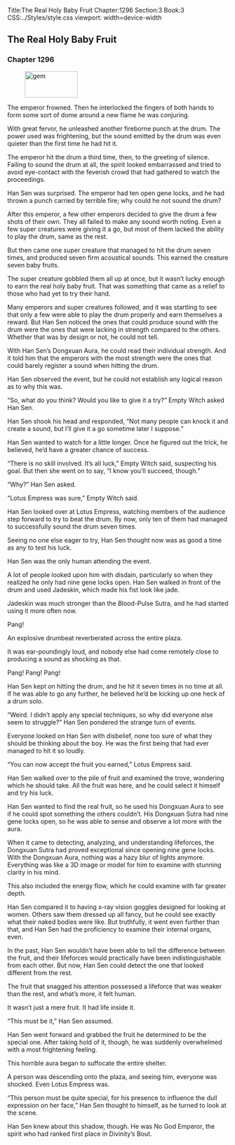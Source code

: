 Title:The Real Holy Baby Fruit 
Chapter:1296 
Section:3 
Book:3 
CSS:../Styles/style.css 
viewport: width=device-width
  
## The Real Holy Baby Fruit
### Chapter 1296
  
<figure>
	<img src="../Images/gem.gif" alt="gem" id="gem" width="120" height="60" />
</figure>
  

  
The emperor frowned. Then he interlocked the fingers of both hands to form some sort of dome around a new flame he was conjuring.

With great fervor, he unleashed another fireborne punch at the drum. The power used was frightening, but the sound emitted by the drum was even quieter than the first time he had hit it.

The emperor hit the drum a third time, then, to the greeting of silence. Failing to sound the drum at all, the spirit looked embarrassed and tried to avoid eye-contact with the feverish crowd that had gathered to watch the proceedings.

Han Sen was surprised. The emperor had ten open gene locks, and he had thrown a punch carried by terrible fire; why could he not sound the drum?

After this emperor, a few other emperors decided to give the drum a few shots of their own. They all failed to make any sound worth noting. Even a few super creatures were giving it a go, but most of them lacked the ability to play the drum, same as the rest.

But then came one super creature that managed to hit the drum seven times, and produced seven firm acoustical sounds. This earned the creature seven baby fruits.

The super creature gobbled them all up at once, but it wasn’t lucky enough to earn the real holy baby fruit. That was something that came as a relief to those who had yet to try their hand.

Many emperors and super creatures followed, and it was startling to see that only a few were able to play the drum properly and earn themselves a reward. But Han Sen noticed the ones that could produce sound with the drum were the ones that were lacking in strength compared to the others. Whether that was by design or not, he could not tell.

With Han Sen’s Dongxuan Aura, he could read their individual strength. And it told him that the emperors with the most strength were the ones that could barely register a sound when hitting the drum.

Han Sen observed the event, but he could not establish any logical reason as to why this was.

“So, what do you think? Would you like to give it a try?” Empty Witch asked Han Sen.

Han Sen shook his head and responded, “Not many people can knock it and create a sound, but I’ll give it a go sometime later I suppose.”

Han Sen wanted to watch for a little longer. Once he figured out the trick, he believed, he’d have a greater chance of success.

“There is no skill involved. It’s all luck,” Empty Witch said, suspecting his goal. But then she went on to say, “I know you’ll succeed, though.”

“Why?” Han Sen asked.

“Lotus Empress was sure,” Empty Witch said.

Han Sen looked over at Lotus Empress, watching members of the audience step forward to try to beat the drum. By now, only ten of them had managed to successfully sound the drum seven times.

Seeing no one else eager to try, Han Sen thought now was as good a time as any to test his luck.

Han Sen was the only human attending the event.

A lot of people looked upon him with disdain, particularly so when they realized he only had nine gene locks open. Han Sen walked in front of the drum and used Jadeskin, which made his fist look like jade.

Jadeskin was much stronger than the Blood-Pulse Sutra, and he had started using it more often now.

Pang!

An explosive drumbeat reverberated across the entire plaza.

It was ear-poundingly loud, and nobody else had come remotely close to producing a sound as shocking as that.

Pang! Pang! Pang!

Han Sen kept on hitting the drum, and he hit it seven times in no time at all. If he was able to go any further, he believed he’d be kicking up one heck of a drum solo.

“Weird. I didn’t apply any special techniques, so why did everyone else seem to struggle?” Han Sen pondered the strange turn of events.

Everyone looked on Han Sen with disbelief, none too sure of what they should be thinking about the boy. He was the first being that had ever managed to hit it so loudly.

“You can now accept the fruit you earned,” Lotus Empress said.

Han Sen walked over to the pile of fruit and examined the trove, wondering which he should take. All the fruit was here, and he could select it himself and try his luck.

Han Sen wanted to find the real fruit, so he used his Dongxuan Aura to see if he could spot something the others couldn’t. His Dongxuan Sutra had nine gene locks open, so he was able to sense and observe a lot more with the aura.

When it came to detecting, analyzing, and understanding lifeforces, the Dongxuan Sutra had proved exceptional since opening nine gene locks. With the Dongxuan Aura, nothing was a hazy blur of lights anymore. Everything was like a 3D image or model for him to examine with stunning clarity in his mind.

This also included the energy flow, which he could examine with far greater depth.

Han Sen compared it to having x-ray vision goggles designed for looking at women. Others saw them dressed up all fancy, but he could see exactly what their naked bodies were like. But truthfully, it went even further than that, and Han Sen had the proficiency to examine their internal organs, even.

In the past, Han Sen wouldn’t have been able to tell the difference between the fruit, and their lifeforces would practically have been indistinguishable from each other. But now, Han Sen could detect the one that looked different from the rest.

The fruit that snagged his attention possessed a lifeforce that was weaker than the rest, and what’s more, it felt human.

It wasn’t just a mere fruit. It had life inside it.

“This must be it,” Han Sen assumed.

Han Sen went forward and grabbed the fruit he determined to be the special one. After taking hold of it, though, he was suddenly overwhelmed with a most frightening feeling.

This horrible aura began to suffocate the entire shelter.

A person was descending onto the plaza, and seeing him, everyone was shocked. Even Lotus Empress was.

“This person must be quite special, for his presence to influence the dull expression on her face,” Han Sen thought to himself, as he turned to look at the scene.

Han Sen knew about this shadow, though. He was No God Emperor, the spirit who had ranked first place in Divinity’s Bout.